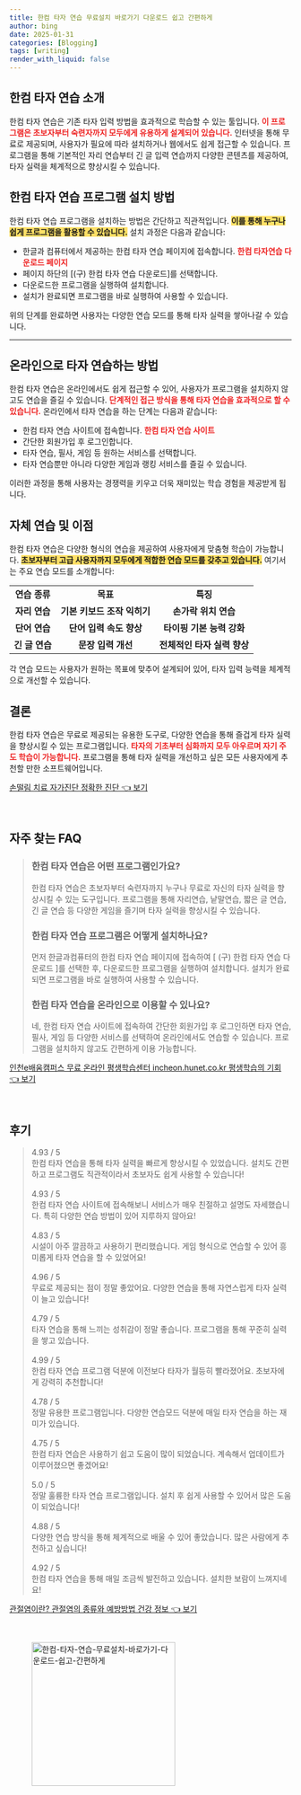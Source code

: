 ```yaml
---
title: 한컴 타자 연습 무료설치 바로가기 다운로드 쉽고 간편하게
author: bing
date: 2025-01-31
categories: [Blogging]
tags: [writing]
render_with_liquid: false
---
```



<h2 id='한컴타자연습소개'>한컴 타자 연습 소개</h2>

<p>한컴 타자 연습은 기존 타자 입력 방법을 효과적으로 학습할 수 있는 툴입니다. <b><span style="color: #ee2323;">이 프로그램은 초보자부터 숙련자까지 모두에게 유용하게 설계되어 있습니다.</span></b> 인터넷을 통해 무료로 제공되며, 사용자가 필요에 따라 설치하거나 웹에서도 쉽게 접근할 수 있습니다. 프로그램을 통해 기본적인 자리 연습부터 긴 글 입력 연습까지 다양한 콘텐츠를 제공하여, 타자 실력을 체계적으로 향상시킬 수 있습니다.</p>

<h2 id='프로그램설치방법'>한컴 타자 연습 프로그램 설치 방법</h2>

<p>한컴 타자 연습 프로그램을 설치하는 방법은 간단하고 직관적입니다. <b><span style="background-color: #ffe066;">이를 통해 누구나 쉽게 프로그램을 활용할 수 있습니다.</span></b> 설치 과정은 다음과 같습니다:</p>

<ul>
    <li>한글과 컴퓨터에서 제공하는 한컴 타자 연습 페이지에 접속합니다. <b><span style="color: #ee2323;">한컴 타자연습 다운로드 페이지</span></b></li>
    <li>페이지 하단의 [(구) 한컴 타자 연습 다운로드]를 선택합니다.</li>
    <li>다운로드한 프로그램을 실행하여 설치합니다.</li>
    <li>설치가 완료되면 프로그램을 바로 실행하여 사용할 수 있습니다.</li>
</ul>

<p>위의 단계를 완료하면 사용자는 다양한 연습 모드를 통해 타자 실력을 쌓아나갈 수 있습니다.</p>

<hr />

<h2 id='온라인연습방법'>온라인으로 타자 연습하는 방법</h2>

<p>한컴 타자 연습은 온라인에서도 쉽게 접근할 수 있어, 사용자가 프로그램을 설치하지 않고도 연습을 즐길 수 있습니다. <b><span style="color: #ee2323;">단계적인 접근 방식을 통해 타자 연습을 효과적으로 할 수 있습니다.</span></b> 온라인에서 타자 연습을 하는 단계는 다음과 같습니다:</p>

<ul>
    <li>한컴 타자 연습 사이트에 접속합니다. <b><span style="color: #ee2323;">한컴 타자 연습 사이트</span></b></li>
    <li>간단한 회원가입 후 로그인합니다.</li>
    <li>타자 연습, 필사, 게임 등 원하는 서비스를 선택합니다.</li>
    <li>타자 연습뿐만 아니라 다양한 게임과 랭킹 서비스를 즐길 수 있습니다.</li>
</ul>

<p>이러한 과정을 통해 사용자는 경쟁력을 키우고 더욱 재미있는 학습 경험을 제공받게 됩니다.</p>

<h2 id='자체연습및이점'>자체 연습 및 이점</h2>

<p>한컴 타자 연습은 다양한 형식의 연습을 제공하여 사용자에게 맞춤형 학습이 가능합니다. <b><span style="background-color: #ffe066;">초보자부터 고급 사용자까지 모두에게 적합한 연습 모드를 갖추고 있습니다.</span></b> 여기서는 주요 연습 모드를 소개합니다:</p>

<table>
    <tr>
        <td style="text-align: center; height: 17px;"><b>연습 종류</b></td>
        <td style="text-align: center; height: 17px;"><b>목표</b></td>
        <td style="text-align: center; height: 17px;"><b>특징</b></td>
    </tr>
    <tr>
        <td style="text-align: center; height: 17px;"><b>자리 연습</b></td>
        <td style="text-align: center; height: 17px;"><b>기본 키보드 조작 익히기</b></td>
        <td style="text-align: center; height: 17px;"><b>손가락 위치 연습</b></td>
    </tr>
    <tr>
        <td style="text-align: center; height: 17px;"><b>단어 연습</b></td>
        <td style="text-align: center; height: 17px;"><b>단어 입력 속도 향상</b></td>
        <td style="text-align: center; height: 17px;"><b>타이핑 기본 능력 강화</b></td>
    </tr>
    <tr>
        <td style="text-align: center; height: 17px;"><b>긴 글 연습</b></td>
        <td style="text-align: center; height: 17px;"><b>문장 입력 개선</b></td>
        <td style="text-align: center; height: 17px;"><b>전체적인 타자 실력 향상</b></td>
    </tr>
</table>

<p>각 연습 모드는 사용자가 원하는 목표에 맞추어 설계되어 있어, 타자 입력 능력을 체계적으로 개선할 수 있습니다.</p>

<h2 id='결론'>결론</h2>

<p>한컴 타자 연습은 무료로 제공되는 유용한 도구로, 다양한 연습을 통해 즐겁게 타자 실력을 향상시킬 수 있는 프로그램입니다. <b><span style="color: #ee2323;">타자의 기초부터 심화까지 모두 아우르며 자기 주도 학습이 가능합니다.</span></b> 프로그램을 통해 타자 실력을 개선하고 싶은 모든 사용자에게 추천할 만한 소프트웨어입니다.</p>


<p><a class="click-button" title="손떨림 치료 자가진단 정확한 진단" href="https://afficreate.github.io/posts/%EC%86%90%EB%96%A8%EB%A6%BC-%EC%B9%98%EB%A3%8C-%EC%9E%90%EA%B0%80%EC%A7%84%EB%8B%A8-%EC%A0%95%ED%99%95%ED%95%9C-%EC%A7%84%EB%8B%A8/" rel="dofollow">손떨림 치료 자가진단 정확한 진단 👈 보기</a></p><br>
<h2 id='자주_찾는_FAQ'>자주 찾는 FAQ</h2>
<div itemscope="" itemtype="https://schema.org/FAQPage"> 
<blockquote> 
<div itemscope="" itemprop="mainEntity" itemtype="https://schema.org/Question"> 
<h3 itemprop="name">한컴 타자 연습은 어떤 프로그램인가요?</h3> 
<div itemscope="" itemprop="acceptedAnswer" itemtype="https://schema.org/Answer"> 
<span itemprop="text"> 
<p>한컴 타자 연습은 초보자부터 숙련자까지 누구나 무료로 자신의 타자 실력을 향상시킬 수 있는 도구입니다. 프로그램을 통해 자리연습, 낱말연습, 짧은 글 연습, 긴 글 연습 등 다양한 게임을 즐기며 타자 실력을 향상시킬 수 있습니다.</p> 
</span> 
</div> 
</div> 

<div itemscope="" itemprop="mainEntity" itemtype="https://schema.org/Question"> 
<h3 itemprop="name">한컴 타자 연습 프로그램은 어떻게 설치하나요?</h3> 
<div itemscope="" itemprop="acceptedAnswer" itemtype="https://schema.org/Answer"> 
<span itemprop="text"> 
<p>먼저 한글과컴퓨터의 한컴 타자 연습 페이지에 접속하여 [ (구) 한컴 타자 연습 다운로드 ]를 선택한 후, 다운로드한 프로그램을 실행하여 설치합니다. 설치가 완료되면 프로그램을 바로 실행하여 사용할 수 있습니다.</p> 
</span> 
</div> 
</div> 

<div itemscope="" itemprop="mainEntity" itemtype="https://schema.org/Question"> 
<h3 itemprop="name">한컴 타자 연습을 온라인으로 이용할 수 있나요?</h3> 
<div itemscope="" itemprop="acceptedAnswer" itemtype="https://schema.org/Answer"> 
<span itemprop="text"> 
<p>네, 한컴 타자 연습 사이트에 접속하여 간단한 회원가입 후 로그인하면 타자 연습, 필사, 게임 등 다양한 서비스를 선택하여 온라인에서도 연습할 수 있습니다. 프로그램을 설치하지 않고도 간편하게 이용 가능합니다.</p> 
</span> 
</div> 
</div> 

</blockquote> 
</div>
<p><a class="click-button" title="인천e배움캠퍼스 무료 온라인 평생학습센터 incheon.hunet.co.kr 평생학습의 기회" href="https://afficreate.github.io/posts/%EC%9D%B8%EC%B2%9Ce%EB%B0%B0%EC%9B%80%EC%BA%A0%ED%8D%BC%EC%8A%A4-%EB%AC%B4%EB%A3%8C-%EC%98%A8%EB%9D%BC%EC%9D%B8-%ED%8F%89%EC%83%9D%ED%95%99%EC%8A%B5%EC%84%BC%ED%84%B0-incheon.hunet.co.kr-%ED%8F%89%EC%83%9D%ED%95%99%EC%8A%B5%EC%9D%98-%EA%B8%B0%ED%9A%8C/" rel="dofollow">인천e배움캠퍼스 무료 온라인 평생학습센터 incheon.hunet.co.kr 평생학습의 기회 👈 보기</a></p><br>
<h2 id='후기'>후기</h2>
<div itemscope itemtype="https://schema.org/Product">
  <blockquote>
  <div itemprop="review" itemscope itemtype="https://schema.org/Review">
      <div itemprop="reviewRating" itemscope itemtype="https://schema.org/Rating"> <span itemprop="ratingValue">4.93</span> / <span itemprop="bestRating">5</span> </div>
      <span itemprop="reviewBody">한컴 타자 연습을 통해 타자 실력을 빠르게 향상시킬 수 있었습니다. 설치도 간편하고 프로그램도 직관적이라서 초보자도 쉽게 사용할 수 있습니다!</span>
  </div>
  <br>
  <div itemprop="review" itemscope itemtype="https://schema.org/Review">
      <div itemprop="reviewRating" itemscope itemtype="https://schema.org/Rating"> <span itemprop="ratingValue">4.93</span> / <span itemprop="bestRating">5</span> </div>
      <span itemprop="reviewBody">한컴 타자 연습 사이트에 접속해보니 서비스가 매우 친절하고 설명도 자세했습니다. 특히 다양한 연습 방법이 있어 지루하지 않아요!</span>
  </div>
  <br>
  <div itemprop="review" itemscope itemtype="https://schema.org/Review">
      <div itemprop="reviewRating" itemscope itemtype="https://schema.org/Rating"> <span itemprop="ratingValue">4.83</span> / <span itemprop="bestRating">5</span> </div>
      <span itemprop="reviewBody">시설이 아주 깔끔하고 사용하기 편리했습니다. 게임 형식으로 연습할 수 있어 흥미롭게 타자 연습을 할 수 있었어요!</span>
  </div>
  <br>
  <div itemprop="review" itemscope itemtype="https://schema.org/Review">
      <div itemprop="reviewRating" itemscope itemtype="https://schema.org/Rating"> <span itemprop="ratingValue">4.96</span> / <span itemprop="bestRating">5</span> </div>
      <span itemprop="reviewBody">무료로 제공되는 점이 정말 좋았어요. 다양한 연습을 통해 자연스럽게 타자 실력이 늘고 있습니다!</span>
  </div>
  <br>
  <div itemprop="review" itemscope itemtype="https://schema.org/Review">
      <div itemprop="reviewRating" itemscope itemtype="https://schema.org/Rating"> <span itemprop="ratingValue">4.79</span> / <span itemprop="bestRating">5</span> </div>
      <span itemprop="reviewBody">타자 연습을 통해 느끼는 성취감이 정말 좋습니다. 프로그램을 통해 꾸준히 실력을 쌓고 있습니다.</span>
  </div>
  <br>
  <div itemprop="review" itemscope itemtype="https://schema.org/Review">
      <div itemprop="reviewRating" itemscope itemtype="https://schema.org/Rating"> <span itemprop="ratingValue">4.99</span> / <span itemprop="bestRating">5</span> </div>
      <span itemprop="reviewBody">한컴 타자 연습 프로그램 덕분에 이전보다 타자가 월등히 빨라졌어요. 초보자에게 강력히 추천합니다!</span>
  </div>
  <br>
  <div itemprop="review" itemscope itemtype="https://schema.org/Review">
      <div itemprop="reviewRating" itemscope itemtype="https://schema.org/Rating"> <span itemprop="ratingValue">4.78</span> / <span itemprop="bestRating">5</span> </div>
      <span itemprop="reviewBody">정말 유용한 프로그램입니다. 다양한 연습모드 덕분에 매일 타자 연습을 하는 재미가 있습니다.</span>
  </div>
  <br>
  <div itemprop="review" itemscope itemtype="https://schema.org/Review">
      <div itemprop="reviewRating" itemscope itemtype="https://schema.org/Rating"> <span itemprop="ratingValue">4.75</span> / <span itemprop="bestRating">5</span> </div>
      <span itemprop="reviewBody">한컴 타자 연습은 사용하기 쉽고 도움이 많이 되었습니다. 계속해서 업데이트가 이루어졌으면 좋겠어요!</span>
  </div>
  <br>
  <div itemprop="review" itemscope itemtype="https://schema.org/Review">
      <div itemprop="reviewRating" itemscope itemtype="https://schema.org/Rating"> <span itemprop="ratingValue">5.0</span> / <span itemprop="bestRating">5</span> </div>
      <span itemprop="reviewBody">정말 훌륭한 타자 연습 프로그램입니다. 설치 후 쉽게 사용할 수 있어서 많은 도움이 되었습니다!</span>
  </div>
  <br>
  <div itemprop="review" itemscope itemtype="https://schema.org/Review">
      <div itemprop="reviewRating" itemscope itemtype="https://schema.org/Rating"> <span itemprop="ratingValue">4.88</span> / <span itemprop="bestRating">5</span> </div>
      <span itemprop="reviewBody">다양한 연습 방식을 통해 체계적으로 배울 수 있어 좋았습니다. 많은 사람에게 추천하고 싶습니다!</span>
  </div>
  <br>
  <div itemprop="review" itemscope itemtype="https://schema.org/Review">
      <div itemprop="reviewRating" itemscope itemtype="https://schema.org/Rating"> <span itemprop="ratingValue">4.92</span> / <span itemprop="bestRating">5</span> </div>
      <span itemprop="reviewBody">한컴 타자 연습을 통해 매일 조금씩 발전하고 있습니다. 설치한 보람이 느껴지네요!</span>
  </div>
  </blockquote>
</div>
<p><a class="click-button" title="관절염이란? 관절염의 종류와 예방방법 건강 정보" href="https://afficreate.github.io/posts/%EA%B4%80%EC%A0%88%EC%97%BC%EC%9D%B4%EB%9E%80-%EA%B4%80%EC%A0%88%EC%97%BC%EC%9D%98-%EC%A2%85%EB%A5%98%EC%99%80-%EC%98%88%EB%B0%A9%EB%B0%A9%EB%B2%95-%EA%B1%B4%EA%B0%95-%EC%A0%95%EB%B3%B4/" rel="dofollow">관절염이란? 관절염의 종류와 예방방법 건강 정보 👈 보기</a></p><br>
<figure class="image"><img src="https://afficreate.github.io/assets/img/thumbnail/한컴-타자-연습-무료설치-바로가기-다운로드-쉽고-간편하게.webp" alt="한컴-타자-연습-무료설치-바로가기-다운로드-쉽고-간편하게" width="256" height="256"></figure>